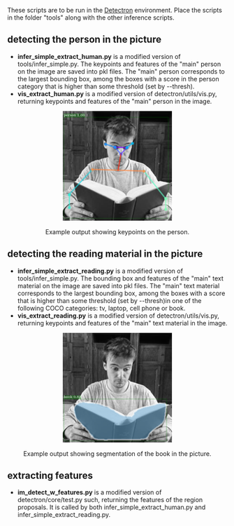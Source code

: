 These scripts are to be run in the [Detectron](https://github.com/facebookresearch/Detectron) environment. Place the scripts in the folder "tools" along with the other inference scripts.

## detecting the person in the picture

- **infer_simple_extract_human.py**    is a modified version of tools/infer_simple.py. The keypoints and features of the "main" person on the image are saved into pkl files. The "main" person corresponds to the largest bounding box, among the boxes with a score in the person category that is higher than some threshold (set by --thresh).
- **vis_extract_human.py**    is a modified version of detectron/utils/vis.py, returning keypoints and features of the "main" person in the image.

<div align="center">
  <img src="example_read_person.png" width="250px" />
  <p>Example output showing keypoints on the person.</p>
</div>

## detecting the reading material in the picture

- **infer_simple_extract_reading.py**   is a modified version of tools/infer_simple.py. The bounding box and features of the "main" text material on the image are saved into pkl files. The "main" text material corresponds to the largest bounding box, among the boxes with a score that is higher than some threshold (set by --thresh)in one of the following COCO categories: tv, laptop, cell phone or book.
- **vis_extract_reading.py**   is a modified version of detectron/utils/vis.py, returning keypoints and features of the "main" text material in the image.

<div align="center">
  <img src="example_read_txtbx.png" width="250px" />
  <p>Example output showing segmentation of the book in the picture.</p>
</div>

## extracting features

- **im_detect_w_features.py**   is a modified version of detectron/core/test.py such, returning the features of the region proposals. It is called by both infer_simple_extract_human.py and infer_simple_extract_reading.py.
